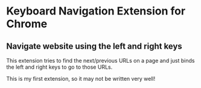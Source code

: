 # Keyboard Navigation Extension for Chrome
## Navigate website using the left and right keys

This extension tries to find the next/previous URLs on a page and just binds the left and right keys to go to those URLs.

This is my first extension, so it may not be written very well!
